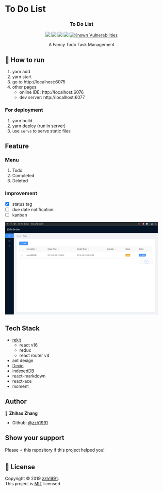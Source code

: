 # To Do List

<p align="center">
    <h3 align="center">To Do List</h3>
    <p align="center">
        <a href="https://github.com/zzh1991/todo/blob/master/LICENSE"><img src="https://img.shields.io/github/license/zzh1991/todo.svg"></a>
        <a href="#"><img src="https://img.shields.io/github/languages/top/zzh1991/todo.svg"></a>
        <a href="#"><img src="https://img.shields.io/github/languages/count/zzh1991/todo.svg"></a>
        <a href="#"><img src="https://img.shields.io/github/search/zzh1991/todo/goto.svg"></a>
        <a href="https://snyk.io//test/github/zzh1991/todo?targetFile=package.json"><img src="https://snyk.io//test/github/zzh1991/todo/badge.svg?targetFile=package.json" alt="Known Vulnerabilities" data-canonical-src="https://snyk.io//test/github/zzh1991/todo?targetFile=package.json" style="max-width:100%;"></a>
    </p>
    <p align="center">
        A Fancy Todo Task Management<br>
    </p>
</p>

## 🚀 How to run

1. yarn add
2. yarn start
3. go to http://localhost:6075
4. other pages
   - online IDE: http://localhost:6076
   - dev server: http://localhost:6077

### For deployment

1. yarn build
2. yarn deploy (run in server)
3. use `serve` to serve static files

## Feature

### Menu

1. Todo
2. Completed
3. Deleted

### Improvement

- [x] status tag
- [ ] due date notification
- [ ] kanban

![Todo List](./pictures/todo-1907.png)

## Tech Stack

- [rekit](https://github.com/rekit/rekit)
  - react v16
  - redux
  - react router v4
- ant design
- [Dexie](https://github.com/dfahlander/Dexie.js)
- IndexedDB
- react-markdown
- react-ace
- moment

## Author

👤 **Zhihao Zhang**

- Github: [@zzh1991](https://github.com/zzh1991)

## Show your support

Please ⭐️ this repository if this project helped you!

## 📝 License

Copyright © 2019 [zzh1991](https://github.com/zzh1991).<br />
This project is [MIT](https://github.com/zzh1991/todo/blob/master/LICENSE) licensed.
